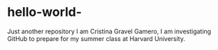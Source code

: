# hello-world-
Just another repository 
I am Cristina Gravel Gamero, I am investigating GitHub to prepare for my summer class at Harvard University.
